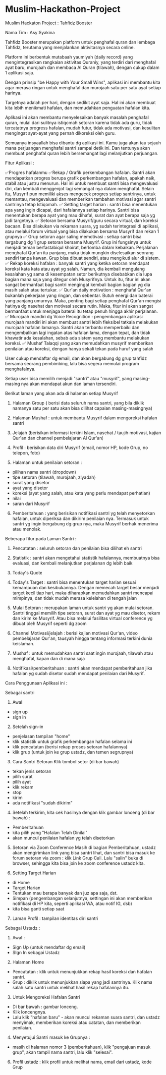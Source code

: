 # Muslim-Hackathon-Project
Muslim Hackaton Project : Tahfidz Booster

Nama Tim : Asy Syakina

Tahfidz Booster merupakan platform untuk penghafal quran dan lembaga Tahfidz, terutama yang menjalankan aktivitasnya secara online.  

Platform ini berbentuk mutabaah yaumiyah (daily record) yang mengintegrasikan rangkaian aktivitas Quraniy, yang terdiri dari menghafal ayat baru, murojaah dan membaca Al Quran (tilawah), dengan cukup dalam 1 aplikasi saja. 

Dengan prinsip "be Happy with Your Small Wins", aplikasi ini membantu kita agar merasa ringan untuk menghafal dan murojaah satu per satu ayat setiap harinya. 

Targetnya adalah per hari, dengan sedikit ayat saja. Hal ini akan membuat kita lebih menikmati hafalan, dan memudahkan penguatan hafalan kita. 

Aplikasi ini akan membantu menyelesaikan banyak masalah penghafal quran, mulai dari sulitnya istiqomah setoran karena tidak ada guru, tidak tercatatnya progress hafalan, mudah futur, tidak ada motivasi, dan kesulitan mengingat ayat-ayat yang pernah dikoreksi oleh guru. 

Semuanya insyaallah bisa dibantu dg aplikasi ini. Kamu juga akan tau sejauh mana perjuangan menghafal santri sampai detik ini. Dan tentunya akan membuat penghafal quran lebih bersemangat lagi melanjutkan perjuangan.

Fitur Aplikasi :

✅Progres hafalanmu
✅Rekap / Grafik perkembangan hafalan. Santri akan mendapatkan progres berupa grafik perkembangan hafalan, apakah naik, stabil atau justru menurun. Hal ini untuk membuat santri bisa mengevaluasi diri, dan kembali menggenjot lagi semangat nya dalam menghafal. Selain itu, Musyrif pun memiliki akses mengecek progres setiap santrinya, untuk memantau, mengevaluasi dan memberikan tambahan motivasi agar santri santrinya tetap Istiqomah. 
✅ Setting target harian : santri bisa menentukan apa yang ingin dicapai, dari hafalannya setiap harinya. Santri bisa menentukan berapa ayat yang mau dihafal, surat dan ayat berapa saja yg jadi targetnya. 
✅ Setoran bersama Musyrif/guru secara virtual, dan koreksi bacaan. Bisa dilakukan via rekaman suara, yg sudah terintegrasi di aplikasi, atau melalui forum virtual yang bisa dilakukan bersama Musyrif dan rekan 1 grupnya 
✅ Grup setoran agar saling memotivasi : setiap santri bisa tergabung dg 1 grup setoran bersama Musyrif. Grup ini fungsinya untuk menjadi teman berfastabiqul khoirat, berlomba dalam kebaikan. Perjalanan menghafal Qur'an itu panjang, maka tidak mungkin diselesaikan seorang sendiri tanpa kawan. Grup bisa dibuat sendiri, atau mengikuti alur di sistem.
✅ Rekap koreksi hafalan : banyak santri yang ketika setoran mendapat koreksi kata kata atau ayat yg salah. Namun, dia kembali mengulang kesalahan yg sama di kesempatan setor berikutnya disebabkan dia lupa bagian mana saja yang ditegur oleh Musyrifnya. Untuk itu, fitur ini akan sangat bermanfaat bagi santri mengingat kembali bagian bagian yg dia masih salah atau tertukar. 
✅ Qur'an daily motivation : menghafal Qur'an bukanlah pekerjaan yang ringan, dan sebentar. Butuh energi dan baterai yang panjang umurnya. Maka, penting bagi setiap penghafal Qur'an mengisi hatinya dg nasehat dan motivasi secara rutin. Maka, fitur ini akan sangat bermanfaat untuk menjaga baterai itu tetap penuh hingga akhir perjalanan. 
✅ Murojaah mandiri dg Voice Recognition : pengembangan aplikasi murojaah mandiri ini akan membuat santri lebih fleksibel tatkala melakukan murojaah hafalan lamanya. Santri akan terbantu memperbaiki dan mengembalikan lagi ingatan atas hafalan lama, dengan tepat, dan tidak khawatir ada kesalahan, sebab ada sistem yang membantu melakukan koreksi.
✅ Mushaf Talaqqi yang akan memudahkan musyrif memberikan penilaian atau koreksi, dengan hanya sekali tekan pada huruf yang salah

User cukup mendaftar dg email, dan akan bergabung dg grup tahfidz bersama seorang pembimbing, lalu bisa segera memulai program menghafalnya.

Setiap user bisa memilih menjadi "santri" atau "musyrif", yang masing-masing nya akan mendapat akun dan laman tersendiri.

Berikut laman yang akan ada di halaman setiap Musyrif

1. Halaman Group ( berisi data seluruh nama santri, yang bila diklik namanya satu per satu akan bisa dilihat capaian masing-masingnya)

2. Halaman Mushaf : untuk membantu Musyrif dalam mengoreksi hafalan santri

3. Jelajah (berisikan informasi terkini Islam, nasehat / taujih motivasi, kajian Qur'an dan channel pembelajaran Al Qur'an)

4. Profil : berisikan data diri Musyrif (email, nomor HP, kode Grup, no telepon, foto)

5. Halaman untuk penilaian setoran : 
- pilihan nama santri (dropdown)
- tipe setoran (tilawah, murojaah, ziyadah)
- surat yang disetor
- ayat yang disetor
- koreksi (ayat yang salah, atau kata yang perlu mendapat perhatian)
- nilai
- saran dari Musyrif

6. Pemberitahuan : yang berisikan notifikasi santri yg telah menyetorkan hafalan, untuk diperiksa dan dikirim penilaian nya. Termasuk untuk santri yg ingin bergabung dg grup nya, maka Musyrif berhak menerima atau menolak.

Beberapa fitur pada Laman Santri :

1. Pencatatan : seluruh setoran dan penilaian bisa dilihat eh santri

2. Statistik : santri akan mengetahui statistik hafalannya, membuatnya bisa evaluasi, dan kembali melanjutkan perjalanan dg lebih baik 
3. Today's Quote
4. Today's Target : santri bisa menentukan target harian sesuai kemampuan dan kesibukannya. Dengan memecah target besar menjadi target kecil tiap hari, maka diharapkan memudahkan santri mencapai mimpinya, dan tidak mudah merasa kelelahan di tengah jalan 
5. Mulai Setoran : merupakan laman untuk santri yg akan mulai setoran. Santri tinggal memilih tipe setoran, surat dan ayat yg mau disetor, rekam dan kirim ke Musyrif. Atau bisa melalui fasilitas virtual conference yg dibuat oleh Musyrif seperti dg zoom 
6. Channel Motivasi/jelajah : berisi kajian motivasi Qur'an, video pembelajaran Qur'an, tausyah hingga tentang informasi terkini dunia keislaman. 

7. Mushaf : untuk memudahkan santri saat ingin murojaah, tilawah atau menghafal, kapan dan di mana saja

8. Notifikasi/pemberitahuan : santri akan mendapat pemberitahuan jika hafalan yg sudah disetor sudah mendapat penilaian dari Musyrif.

Cara Penggunaan Aplikasi ini : 

Sebagai santri 

1. Awal 
- sign up
- sign in

2. Setelah sign-in
- penjelasan tampilan "home"  
- klik statistik untuk grafik perkembangan hafalan selama ini
- klik pencatatan (berisi rekap proses setoran hafalannya)
- klik grup (untuk join ke grup ustadz, dan temen segrupnya)


3. Cara Santri Setoran
Klik tombol setor (di bar bawah)
- tekan jenis setoran 
- pilih surat
- pilih ayat
- klik rekam
- stop
- kirim
- ada notifikasi "sudah dikirim"

4. Setelah terkirim, kita cek hasilnya dengan klik gambar lonceng (di bar bawah) :
- Pemberitahuan
- kita pilih yang "Hafalan Telah Dinilai"
- akan muncul penilaian hafalan yg telah disetorkan

5. Setoran via Zoom Conference
Masih di bagian Pemberitahuan, ustadz akan mengirimkan link yang bisa santri lihat, dan santri bisa masuk ke forum setoran via zoom : klik Link Grup Call. Lalu "salin" buka di browser, sehingga kita bisa join ke zoom conference ustadz kita. 

6. Setting Target Harian
- di Home
- Target Harian
- Tentukan mau berapa banyak dan juz apa saja, dst.
- Simpan
(pengembangan selanjutnya, settingan ini akan memberikan notifikasi di HP kita, seperti aplikasi WA, atau notif IG, dsb)
- kita bisa ganti setiap saat

7. Laman  Profil : tampilan identitas diri santri


Sebagai Ustadz : 
1. Awal :
- Sign Up (untuk mendaftar dg email)
- SIgn In sebagai Ustadz

2. Halaman Home
- Pencatatan : klik untuk menunjukkan rekap hasil koreksi dan hafalan santri. 
- Grup : diklik untuk menunjukkan siapa yang jadi santrinya. Klik nama salah satu santri untuk melihat hasil rekap hafalannya itu. 

3. Untuk Mengoreksi Hafalan Santri
- Di bar bawah : gambar lonceng. 
- Klik loncengnya. 
- Lalu klik "hafalan baru" - akan muncul rekaman suara santri, dan ustadz menyimak, memberikan koreksi atau catatan, dan memberikan penilaian. 

4. Menyetujui Santri masuk ke Grupnya : 
- masih di halaman nomor 3 (pemberitahuan), klik "pengajuan masuk grup", akan tampil nama santri, lalu klik "selesai". 

6. Profil ustadz : klik profil untuk melihat nama, email dari ustadz, kode Grup


